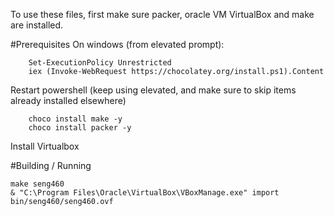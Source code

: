 To use these files, first make sure packer, oracle VM VirtualBox and make are installed.


#Prerequisites
On windows (from elevated prompt):


```
	Set-ExecutionPolicy Unrestricted
	iex (Invoke-WebRequest https://chocolatey.org/install.ps1).Content
```
Restart powershell (keep using elevated, and make sure to skip items already installed elsewhere)
```
	choco install make -y
	choco install packer -y
```

Install Virtualbox


#Building / Running
```
make seng460
& "C:\Program Files\Oracle\VirtualBox\VBoxManage.exe" import bin/seng460/seng460.ovf
```
